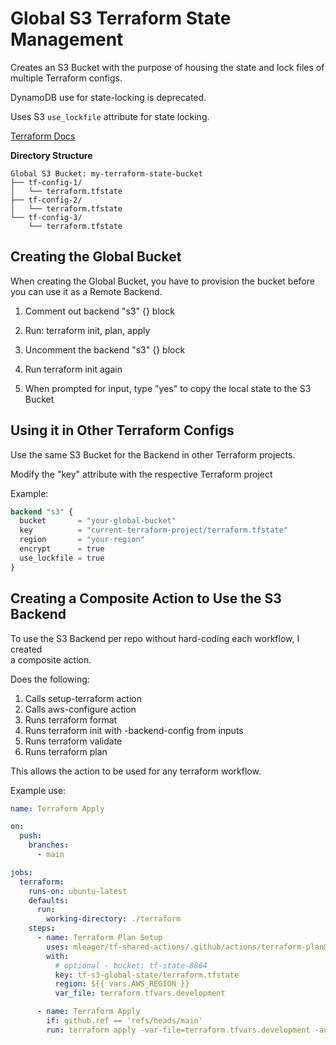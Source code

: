 # Global S3 Terraform State Management

Creates an S3 Bucket with the purpose of housing the state and lock files of multiple Terraform configs.

DynamoDB use for state-locking is deprecated.

Uses S3 `use_lockfile` attribute for state locking.

[Terraform Docs](https://developer.hashicorp.com/terraform/language/backend/s3)


**Directory Structure**
```
Global S3 Bucket: my-terraform-state-bucket
├── tf-config-1/
│   └── terraform.tfstate
├── tf-config-2/
│   └── terraform.tfstate
└── tf-config-3/
    └── terraform.tfstate
```

## Creating the Global Bucket

When creating the Global Bucket, you have to provision the bucket before you can use it as a Remote Backend.

1. Comment out backend "s3" {} block

2. Run: terraform init, plan, apply

3. Uncomment the backend "s3" {} block

4. Run terraform init again

5. When prompted for input, type "yes" to copy the local state to the S3 Bucket


## Using it in Other Terraform Configs

Use the same S3 Bucket for the Backend in other Terraform projects.

Modify the "key" attribute with the respective Terraform project

Example: 
```terraform
backend "s3" {
  bucket       = "your-global-bucket"
  key          = "current-terraform-project/terraform.tfstate"
  region       = "your-region"
  encrypt      = true
  use_lockfile = true
}
```


## Creating a Composite Action to Use the S3 Backend

To use the S3 Backend per repo without hard-coding each workflow, I created  
a composite action.

Does the following:

1. Calls setup-terraform action
2. Calls aws-configure action
3. Runs terraform format
4. Runs terraform init with -backend-config from inputs
5. Runs terraform validate
6. Runs terraform plan

This allows the action to be used for any terraform workflow.

Example use:

```yaml
name: Terraform Apply

on:
  push:
    branches:
      - main

jobs:
  terraform:
    runs-on: ubuntu-latest
    defaults:
      run:
        working-directory: ./terraform
    steps:
      - name: Terraform Plan Setup
        uses: mleager/tf-shared-actions/.github/actions/terraform-plan@main
        with:
          # optional - bucket: tf-state-8864
          key: tf-s3-global-state/terraform.tfstate
          region: ${{ vars.AWS_REGION }}
          var_file: terraform.tfvars.development

      - name: Terraform Apply
        if: github.ref == 'refs/heads/main'
        run: terraform apply -var-file=terraform.tfvars.development -auto-approve
```

